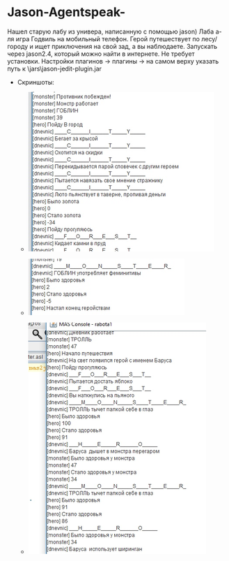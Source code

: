 # Jason-Agentspeak-
Нашел старую лабу из универа, написанную с помощью jason) Лаба а-ля игра Годвиль на мобильный телефон. Герой путешествует по лесу/городу и ищет приключения на свой зад, а вы наблюдаете.
 Запускать через jason2.4, который можно найти в интернете. Не требует установки.
Настройки плагинов -> плагины -> на самом верху указать путь к \jars\jason-jedit-plugin.jar 

 - Скриншоты:
  
   - ![Image alt](-BT9ewvAkb0.jpg)
   
   - ![Image alt](e31a3DQRcKk.jpg)
   
   - ![Image alt](poCBjx5YOuE.jpg)
